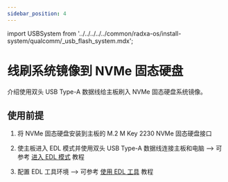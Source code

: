 ```yaml
---
sidebar_position: 4
---
```


import USBSystem from '../../../../../common/radxa-os/install-system/qualcomm/\_usb_flash_system.mdx';

# 线刷系统镜像到 NVMe 固态硬盘

介绍使用双头 USB Type-A 数据线给主板刷入 NVMe 固态硬盘系统镜像。

## 使用前提

1. 将 NVMe 固态硬盘安装到主板的 M.2 M Key 2230 NVMe 固态硬盘接口

2. 使主板进入 EDL 模式并使用双头 USB Type-A 数据线连接主板和电脑 --> 可参考 [进入 EDL 模式](./edl_mode.md) 教程

3. 配置 EDL 工具环境 --> 可参考 [使用 EDL 工具](./set_edl_variable.md) 教程

<USBSystem download_page="../../../download" board="dragon-q6a" spi_path="\flat_build\spinor\dragon-q6a\" loader="prog_firehose_ddr.elf" storage_type="nvme" start_sector="0" image_file="radxa-dragon-q6a_noble_kde_t4.output_512.img"/>
